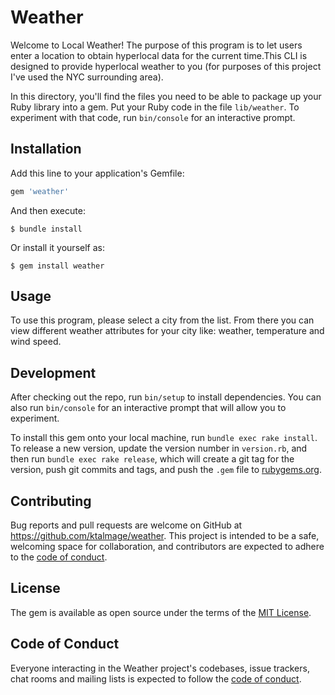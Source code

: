 # Weather

Welcome to Local Weather! The purpose of this program is to let users enter a location to obtain hyperlocal data for the current time.This CLI is designed to provide hyperlocal weather to you (for purposes of this project I've used the NYC surrounding area).

In this directory, you'll find the files you need to be able to package up your Ruby library into a gem. Put your Ruby code in the file `lib/weather`. To experiment with that code, run `bin/console` for an interactive prompt.



## Installation

Add this line to your application's Gemfile:

```ruby
gem 'weather'
```

And then execute:

    $ bundle install

Or install it yourself as:

    $ gem install weather

## Usage

To use this program, please select a city from the list. From there you can view different weather attributes for your city like: weather, temperature and wind speed.

## Development

After checking out the repo, run `bin/setup` to install dependencies. You can also run `bin/console` for an interactive prompt that will allow you to experiment.

To install this gem onto your local machine, run `bundle exec rake install`. To release a new version, update the version number in `version.rb`, and then run `bundle exec rake release`, which will create a git tag for the version, push git commits and tags, and push the `.gem` file to [rubygems.org](https://rubygems.org).

## Contributing

Bug reports and pull requests are welcome on GitHub at https://github.com/ktalmage/weather. This project is intended to be a safe, welcoming space for collaboration, and contributors are expected to adhere to the [code of conduct](https://github.com/ktalmage/weather/blob/master/CODE_OF_CONDUCT.md).


## License

The gem is available as open source under the terms of the [MIT License](https://opensource.org/licenses/MIT).

## Code of Conduct

Everyone interacting in the Weather project's codebases, issue trackers, chat rooms and mailing lists is expected to follow the [code of conduct](https://github.com/ktalmage/weather/blob/master/CODE_OF_CONDUCT.md).
